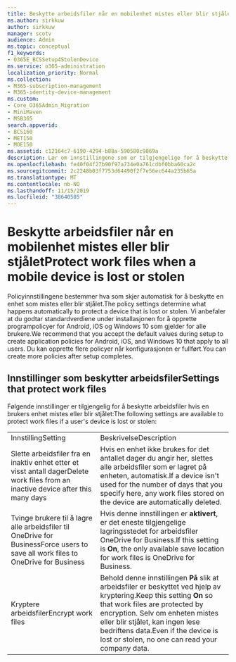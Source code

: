 ```yaml
---
title: Beskytte arbeidsfiler når en mobilenhet mistes eller blir stjålet
ms.author: sirkkuw
author: sirkkuw
manager: scotv
audience: Admin
ms.topic: conceptual
f1_keywords:
- O365E_BCSSetup4StolenDevice
ms.service: o365-administration
localization_priority: Normal
ms.collection:
- M365-subscription-management
- M365-identity-device-management
ms.custom:
- Core_O365Admin_Migration
- MiniMaven
- MSB365
search.appverid:
- BCS160
- MET150
- MOE150
ms.assetid: c12164c7-6190-4294-b88a-590580c9869a
description: Lær om innstillingene som er tilgjengelige for å beskytte arbeidsfilene hvis en brukers enhet mistes eller blir stjålet.
ms.openlocfilehash: fe40f04f27b90f97a734e0a761cdbf0bba60ca2c
ms.sourcegitcommit: 2c2248b03f7753d64490f2f7e56ec644a235b65a
ms.translationtype: MT
ms.contentlocale: nb-NO
ms.lasthandoff: 11/15/2019
ms.locfileid: "38640505"
---
```

# <a name="protect-work-files-when-a-mobile-device-is-lost-or-stolen"></a><span data-ttu-id="100d3-103">Beskytte arbeidsfiler når en mobilenhet mistes eller blir stjålet</span><span class="sxs-lookup"><span data-stu-id="100d3-103">Protect work files when a mobile device is lost or stolen</span></span>

<span data-ttu-id="100d3-104">Policyinnstillingene bestemmer hva som skjer automatisk for å beskytte en enhet som mistes eller blir stjålet.</span><span class="sxs-lookup"><span data-stu-id="100d3-104">The policy settings determine what happens automatically to protect a device that is lost or stolen.</span></span> <span data-ttu-id="100d3-105">Vi anbefaler at du godtar standardverdiene under installasjonen for å opprette programpolicyer for Android, iOS og Windows 10 som gjelder for alle brukere.</span><span class="sxs-lookup"><span data-stu-id="100d3-105">We recommend that you accept the default values during setup to create application policies for Android, iOS, and Windows 10 that apply to all users.</span></span> <span data-ttu-id="100d3-106">Du kan opprette flere policyer når konfigurasjonen er fullført.</span><span class="sxs-lookup"><span data-stu-id="100d3-106">You can create more policies after setup completes.</span></span>
  
## <a name="settings-that-protect-work-files"></a><span data-ttu-id="100d3-107">Innstillinger som beskytter arbeidsfiler</span><span class="sxs-lookup"><span data-stu-id="100d3-107">Settings that protect work files</span></span>

<span data-ttu-id="100d3-108">Følgende innstillinger er tilgjengelig for å beskytte arbeidsfiler hvis en brukers enhet mistes eller blir stjålet:</span><span class="sxs-lookup"><span data-stu-id="100d3-108">The following settings are available to protect work files if a user's device is lost or stolen:</span></span>
  
|||
|:-----|:-----|
|<span data-ttu-id="100d3-109">Innstilling</span><span class="sxs-lookup"><span data-stu-id="100d3-109">Setting</span></span>  <br/> |<span data-ttu-id="100d3-110">Beskrivelse</span><span class="sxs-lookup"><span data-stu-id="100d3-110">Description</span></span>  <br/> |
|<span data-ttu-id="100d3-111">Slette arbeidsfiler fra en inaktiv enhet etter et visst antall dager</span><span class="sxs-lookup"><span data-stu-id="100d3-111">Delete work files from an inactive device after this many days</span></span>  <br/> |<span data-ttu-id="100d3-112">Hvis en enhet ikke brukes for det antallet dager du angir her, slettes alle arbeidsfiler som er lagret på enheten, automatisk.</span><span class="sxs-lookup"><span data-stu-id="100d3-112">If a device isn't used for the number of days that you specify here, any work files stored on the device are automatically deleted.</span></span>  <br/> |
|<span data-ttu-id="100d3-113">Tvinge brukere til å lagre alle arbeidsfiler til OneDrive for Business</span><span class="sxs-lookup"><span data-stu-id="100d3-113">Force users to save all work files to OneDrive for Business</span></span>  <br/> |<span data-ttu-id="100d3-114">Hvis denne innstillingen er **aktivert**, er det eneste tilgjengelige lagringsstedet for arbeidsfiler OneDrive for Business.</span><span class="sxs-lookup"><span data-stu-id="100d3-114">If this setting is **On**, the only available save location for work files is OneDrive for Business.</span></span>  <br/> |
|<span data-ttu-id="100d3-115">Kryptere arbeidsfiler</span><span class="sxs-lookup"><span data-stu-id="100d3-115">Encrypt work files</span></span>  <br/> |<span data-ttu-id="100d3-116">Behold denne innstillingen **På** slik at arbeidsfiler er beskyttet ved hjelp av kryptering.</span><span class="sxs-lookup"><span data-stu-id="100d3-116">Keep this setting **On** so that work files are protected by encryption.</span></span> <span data-ttu-id="100d3-117">Selv om enheten mistes eller blir stjålet, kan ingen lese bedriftens data.</span><span class="sxs-lookup"><span data-stu-id="100d3-117">Even if the device is lost or stolen, no one can read your company data.</span></span>  <br/> |
   

